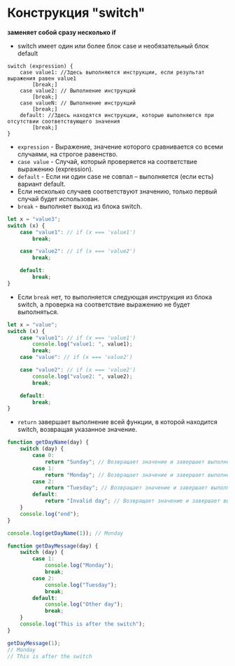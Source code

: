 # Конструкция "switch"

**заменяет собой сразу несколько if**

-   switch имеет один или более блок case и необязательный блок default

```
switch (expression) {
    case value1: //Здесь выполняются инструкции, если результат выражения равен value1
        [break;]
    case value2: // Выполнение инструкций
        [break;]
    case valueN: // Выполнение инструкций
        [break;]
    default: //Здесь находятся инструкции, которые выполняются при отсутствии соответствующего значения
        [break;]
}
```

-   `expression` - Выражение, значение которого сравнивается со всеми случаями, на строгое равенство.
-   `case value` - Случай, который проверяется на соответствие выражению (expression).
-   `default` - Если ни один case не совпал – выполняется (если есть) вариант default.
-   Если несколько случаев соответствуют значению, только первый случай будет использован.
-   `break` - выполняет выход из блока switch.

```js
let x = "value3";
switch (x) {
    case "value1": // if (x === 'value1')
        break;

    case "value2": // if (x === 'value2')
        break;

    default:
        break;
}
```

-   Если `break` нет, то выполняется следующая инструкция из блока switch, а проверка на соответствие выражению не будет выполняться.

```js
let x = "value";
switch (x) {
    case "value1": // if (x === 'value1')
        console.log("value1: ", value1);
        break;
    case "value": // if (x === 'value2')

    case "value2": // if (x === 'value2')
        console.log("value2: ", value2);
        break;

    default:
        break;
}
```

-   `return` завершает выполнение всей функции, в которой находится switch, возвращая указанное значение.

```js
function getDayName(day) {
    switch (day) {
        case 0:
            return "Sunday"; // Возвращает значение и завершает выполнение функции
        case 1:
            return "Monday"; // Возвращает значение и завершает выполнение функции
        case 2:
            return "Tuesday"; // Возвращает значение и завершает выполнение функции
        default:
            return "Invalid day"; // Возвращает значение и завершает выполнение функции
    }
    console.log("end");
}

console.log(getDayName(1)); // Monday

function getDayMessage(day) {
    switch (day) {
        case 1:
            console.log("Monday");
            break;
        case 2:
            console.log("Tuesday");
            break;
        default:
            console.log("Other day");
            break;
    }
    console.log("This is after the switch");
}

getDayMessage(1);
// Monday
// This is after the switch
```
